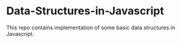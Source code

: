 # Data-Structures-in-Javascript
This repo contains implementation of some basic data structures in Javascript.